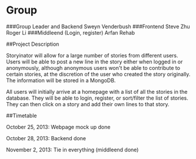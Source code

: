 Group
=====
###Group Leader and Backend
Sweyn Venderbush
###Frontend
Steve Zhu  
Roger Li
###Middleend (Login, register)
Arfan Rehab

##Project Description

Storyinator will allow for a large number of stories from different users.  Users will be able to post a new line in the story either when logged in or anonymously, although anonymous users won't be able to contribute to certain stories, at the discretion of the user who created the story originally.  The information will be stored in a MongoDB.  

All users will initially arrive at a homepage with a list of all the stories in the database.  They will be able to login, register, or sort/filter the list of stories.  They can then click on a story and add their own lines to that story. 

##Timetable

October 25, 2013: Webpage mock up done

October 28, 2013: Backend done

November 2, 2013: Tie in everything (middleend done)
